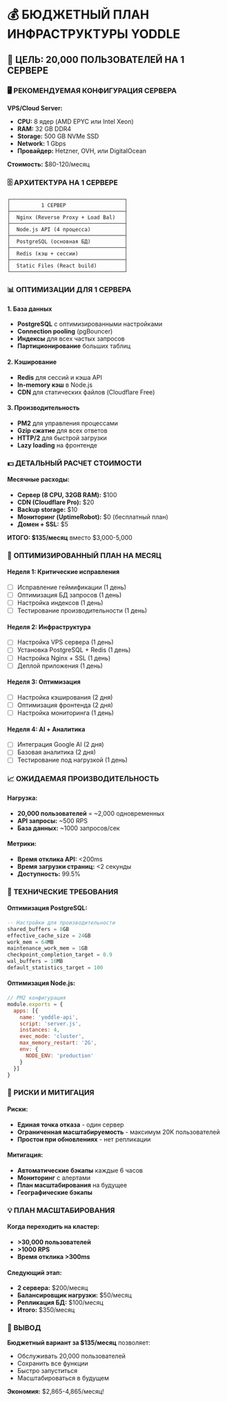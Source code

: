 # 💰 БЮДЖЕТНЫЙ ПЛАН ИНФРАСТРУКТУРЫ YODDLE

## 🎯 ЦЕЛЬ: 20,000 ПОЛЬЗОВАТЕЛЕЙ НА 1 СЕРВЕРЕ

### 🖥️ **РЕКОМЕНДУЕМАЯ КОНФИГУРАЦИЯ СЕРВЕРА**

**VPS/Cloud Server:**
- **CPU:** 8 ядер (AMD EPYC или Intel Xeon)
- **RAM:** 32 GB DDR4
- **Storage:** 500 GB NVMe SSD
- **Network:** 1 Gbps
- **Провайдер:** Hetzner, OVH, или DigitalOcean

**Стоимость:** $80-120/месяц

### 🗄️ **АРХИТЕКТУРА НА 1 СЕРВЕРЕ**

```
┌─────────────────────────────────────┐
│          1 СЕРВЕР                   │
├─────────────────────────────────────┤
│  Nginx (Reverse Proxy + Load Bal)   │
├─────────────────────────────────────┤
│  Node.js API (4 процесса)           │
├─────────────────────────────────────┤
│  PostgreSQL (основная БД)           │
├─────────────────────────────────────┤
│  Redis (кэш + сессии)               │
├─────────────────────────────────────┤
│  Static Files (React build)         │
└─────────────────────────────────────┘
```

### 📊 **ОПТИМИЗАЦИИ ДЛЯ 1 СЕРВЕРА**

#### 1. База данных
- **PostgreSQL** с оптимизированными настройками
- **Connection pooling** (pgBouncer)
- **Индексы** для всех частых запросов
- **Партиционирование** больших таблиц

#### 2. Кэширование
- **Redis** для сессий и кэша API
- **In-memory кэш** в Node.js
- **CDN** для статических файлов (Cloudflare Free)

#### 3. Производительность
- **PM2** для управления процессами
- **Gzip сжатие** для всех ответов
- **HTTP/2** для быстрой загрузки
- **Lazy loading** на фронтенде

### 💵 **ДЕТАЛЬНЫЙ РАСЧЕТ СТОИМОСТИ**

#### Месячные расходы:
- **Сервер (8 CPU, 32GB RAM):** $100
- **CDN (Cloudflare Pro):** $20
- **Backup storage:** $10
- **Мониторинг (UptimeRobot):** $0 (бесплатный план)
- **Домен + SSL:** $5

**ИТОГО: $135/месяц** вместо $3,000-5,000

### 🚀 **ОПТИМИЗИРОВАННЫЙ ПЛАН НА МЕСЯЦ**

#### Неделя 1: Критические исправления
- [ ] Исправление геймификации (1 день)
- [ ] Оптимизация БД запросов (1 день)
- [ ] Настройка индексов (1 день)
- [ ] Тестирование производительности (1 день)

#### Неделя 2: Инфраструктура
- [ ] Настройка VPS сервера (1 день)
- [ ] Установка PostgreSQL + Redis (1 день)
- [ ] Настройка Nginx + SSL (1 день)
- [ ] Деплой приложения (1 день)

#### Неделя 3: Оптимизация
- [ ] Настройка кэширования (2 дня)
- [ ] Оптимизация фронтенда (2 дня)
- [ ] Настройка мониторинга (1 день)

#### Неделя 4: AI + Аналитика
- [ ] Интеграция Google AI (2 дня)
- [ ] Базовая аналитика (2 дня)
- [ ] Тестирование под нагрузкой (1 день)

### 📈 **ОЖИДАЕМАЯ ПРОИЗВОДИТЕЛЬНОСТЬ**

#### Нагрузка:
- **20,000 пользователей** = ~2,000 одновременных
- **API запросы:** ~500 RPS
- **База данных:** ~1000 запросов/сек

#### Метрики:
- **Время отклика API:** <200ms
- **Время загрузки страниц:** <2 секунды
- **Доступность:** 99.5%

### 🔧 **ТЕХНИЧЕСКИЕ ТРЕБОВАНИЯ**

#### Оптимизация PostgreSQL:
```sql
-- Настройки для производительности
shared_buffers = 8GB
effective_cache_size = 24GB
work_mem = 64MB
maintenance_work_mem = 1GB
checkpoint_completion_target = 0.9
wal_buffers = 16MB
default_statistics_target = 100
```

#### Оптимизация Node.js:
```javascript
// PM2 конфигурация
module.exports = {
  apps: [{
    name: 'yoddle-api',
    script: 'server.js',
    instances: 4,
    exec_mode: 'cluster',
    max_memory_restart: '2G',
    env: {
      NODE_ENV: 'production'
    }
  }]
}
```

### 🚨 **РИСКИ И МИТИГАЦИЯ**

#### Риски:
- **Единая точка отказа** - один сервер
- **Ограниченная масштабируемость** - максимум 20K пользователей
- **Простои при обновлениях** - нет репликации

#### Митигация:
- **Автоматические бэкапы** каждые 6 часов
- **Мониторинг** с алертами
- **План масштабирования** на будущее
- **Географические бэкапы**

### 💡 **ПЛАН МАСШТАБИРОВАНИЯ**

#### Когда переходить на кластер:
- **>30,000 пользователей**
- **>1000 RPS**
- **Время отклика >300ms**

#### Следующий этап:
- **2 сервера:** $200/месяц
- **Балансировщик нагрузки:** $50/месяц
- **Репликация БД:** $100/месяц
- **Итого:** $350/месяц

### 🎯 **ВЫВОД**

**Бюджетный вариант за $135/месяц** позволяет:
- Обслуживать 20,000 пользователей
- Сохранить все функции
- Быстро запуститься
- Масштабироваться в будущем

**Экономия:** $2,865-4,865/месяц! 